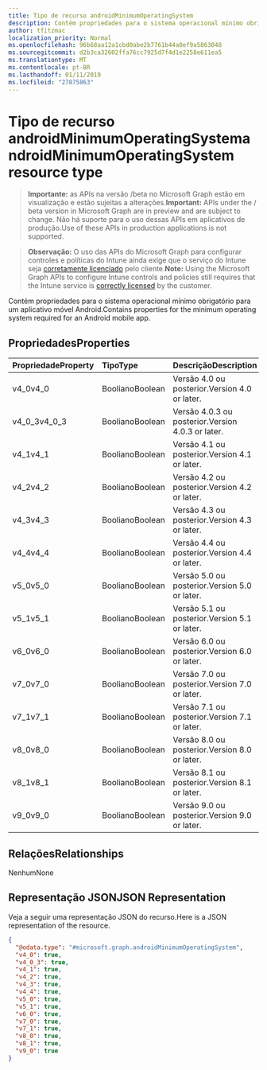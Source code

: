 ```yaml
---
title: Tipo de recurso androidMinimumOperatingSystem
description: Contém propriedades para o sistema operacional mínimo obrigatório para um aplicativo móvel Android.
author: tfitzmac
localization_priority: Normal
ms.openlocfilehash: 96b68aa12a1cbd0abe2b7761b44a0ef9a5863048
ms.sourcegitcommit: d2b3ca32602ffa76cc7925d7f4d1e2258e611ea5
ms.translationtype: MT
ms.contentlocale: pt-BR
ms.lasthandoff: 01/11/2019
ms.locfileid: "27875863"
---
```

# <a name="androidminimumoperatingsystem-resource-type"></a><span data-ttu-id="27b55-103">Tipo de recurso androidMinimumOperatingSystem</span><span class="sxs-lookup"><span data-stu-id="27b55-103">androidMinimumOperatingSystem resource type</span></span>

> <span data-ttu-id="27b55-104">**Importante:** as APIs na versão /beta no Microsoft Graph estão em visualização e estão sujeitas a alterações.</span><span class="sxs-lookup"><span data-stu-id="27b55-104">**Important:** APIs under the / beta version in Microsoft Graph are in preview and are subject to change.</span></span> <span data-ttu-id="27b55-105">Não há suporte para o uso dessas APIs em aplicativos de produção.</span><span class="sxs-lookup"><span data-stu-id="27b55-105">Use of these APIs in production applications is not supported.</span></span>

> <span data-ttu-id="27b55-106">**Observação:** O uso das APIs do Microsoft Graph para configurar controles e políticas do Intune ainda exige que o serviço do Intune seja [corretamente licenciado](https://go.microsoft.com/fwlink/?linkid=839381) pelo cliente.</span><span class="sxs-lookup"><span data-stu-id="27b55-106">**Note:** Using the Microsoft Graph APIs to configure Intune controls and policies still requires that the Intune service is [correctly licensed](https://go.microsoft.com/fwlink/?linkid=839381) by the customer.</span></span>

<span data-ttu-id="27b55-107">Contém propriedades para o sistema operacional mínimo obrigatório para um aplicativo móvel Android.</span><span class="sxs-lookup"><span data-stu-id="27b55-107">Contains properties for the minimum operating system required for an Android mobile app.</span></span>
## <a name="properties"></a><span data-ttu-id="27b55-108">Propriedades</span><span class="sxs-lookup"><span data-stu-id="27b55-108">Properties</span></span>
|<span data-ttu-id="27b55-109">Propriedade</span><span class="sxs-lookup"><span data-stu-id="27b55-109">Property</span></span>|<span data-ttu-id="27b55-110">Tipo</span><span class="sxs-lookup"><span data-stu-id="27b55-110">Type</span></span>|<span data-ttu-id="27b55-111">Descrição</span><span class="sxs-lookup"><span data-stu-id="27b55-111">Description</span></span>|
|:---|:---|:---|
|<span data-ttu-id="27b55-112">v4_0</span><span class="sxs-lookup"><span data-stu-id="27b55-112">v4_0</span></span>|<span data-ttu-id="27b55-113">Booliano</span><span class="sxs-lookup"><span data-stu-id="27b55-113">Boolean</span></span>|<span data-ttu-id="27b55-114">Versão 4.0 ou posterior.</span><span class="sxs-lookup"><span data-stu-id="27b55-114">Version 4.0 or later.</span></span>|
|<span data-ttu-id="27b55-115">v4_0_3</span><span class="sxs-lookup"><span data-stu-id="27b55-115">v4_0_3</span></span>|<span data-ttu-id="27b55-116">Booliano</span><span class="sxs-lookup"><span data-stu-id="27b55-116">Boolean</span></span>|<span data-ttu-id="27b55-117">Versão 4.0.3 ou posterior.</span><span class="sxs-lookup"><span data-stu-id="27b55-117">Version 4.0.3 or later.</span></span>|
|<span data-ttu-id="27b55-118">v4_1</span><span class="sxs-lookup"><span data-stu-id="27b55-118">v4_1</span></span>|<span data-ttu-id="27b55-119">Booliano</span><span class="sxs-lookup"><span data-stu-id="27b55-119">Boolean</span></span>|<span data-ttu-id="27b55-120">Versão 4.1 ou posterior.</span><span class="sxs-lookup"><span data-stu-id="27b55-120">Version 4.1 or later.</span></span>|
|<span data-ttu-id="27b55-121">v4_2</span><span class="sxs-lookup"><span data-stu-id="27b55-121">v4_2</span></span>|<span data-ttu-id="27b55-122">Booliano</span><span class="sxs-lookup"><span data-stu-id="27b55-122">Boolean</span></span>|<span data-ttu-id="27b55-123">Versão 4.2 ou posterior.</span><span class="sxs-lookup"><span data-stu-id="27b55-123">Version 4.2 or later.</span></span>|
|<span data-ttu-id="27b55-124">v4_3</span><span class="sxs-lookup"><span data-stu-id="27b55-124">v4_3</span></span>|<span data-ttu-id="27b55-125">Booliano</span><span class="sxs-lookup"><span data-stu-id="27b55-125">Boolean</span></span>|<span data-ttu-id="27b55-126">Versão 4.3 ou posterior.</span><span class="sxs-lookup"><span data-stu-id="27b55-126">Version 4.3 or later.</span></span>|
|<span data-ttu-id="27b55-127">v4_4</span><span class="sxs-lookup"><span data-stu-id="27b55-127">v4_4</span></span>|<span data-ttu-id="27b55-128">Booliano</span><span class="sxs-lookup"><span data-stu-id="27b55-128">Boolean</span></span>|<span data-ttu-id="27b55-129">Versão 4.4 ou posterior.</span><span class="sxs-lookup"><span data-stu-id="27b55-129">Version 4.4 or later.</span></span>|
|<span data-ttu-id="27b55-130">v5_0</span><span class="sxs-lookup"><span data-stu-id="27b55-130">v5_0</span></span>|<span data-ttu-id="27b55-131">Booliano</span><span class="sxs-lookup"><span data-stu-id="27b55-131">Boolean</span></span>|<span data-ttu-id="27b55-132">Versão 5.0 ou posterior.</span><span class="sxs-lookup"><span data-stu-id="27b55-132">Version 5.0 or later.</span></span>|
|<span data-ttu-id="27b55-133">v5_1</span><span class="sxs-lookup"><span data-stu-id="27b55-133">v5_1</span></span>|<span data-ttu-id="27b55-134">Booliano</span><span class="sxs-lookup"><span data-stu-id="27b55-134">Boolean</span></span>|<span data-ttu-id="27b55-135">Versão 5.1 ou posterior.</span><span class="sxs-lookup"><span data-stu-id="27b55-135">Version 5.1 or later.</span></span>|
|<span data-ttu-id="27b55-136">v6_0</span><span class="sxs-lookup"><span data-stu-id="27b55-136">v6_0</span></span>|<span data-ttu-id="27b55-137">Booliano</span><span class="sxs-lookup"><span data-stu-id="27b55-137">Boolean</span></span>|<span data-ttu-id="27b55-138">Versão 6.0 ou posterior.</span><span class="sxs-lookup"><span data-stu-id="27b55-138">Version 6.0 or later.</span></span>|
|<span data-ttu-id="27b55-139">v7_0</span><span class="sxs-lookup"><span data-stu-id="27b55-139">v7_0</span></span>|<span data-ttu-id="27b55-140">Booliano</span><span class="sxs-lookup"><span data-stu-id="27b55-140">Boolean</span></span>|<span data-ttu-id="27b55-141">Versão 7.0 ou posterior.</span><span class="sxs-lookup"><span data-stu-id="27b55-141">Version 7.0 or later.</span></span>|
|<span data-ttu-id="27b55-142">v7_1</span><span class="sxs-lookup"><span data-stu-id="27b55-142">v7_1</span></span>|<span data-ttu-id="27b55-143">Booliano</span><span class="sxs-lookup"><span data-stu-id="27b55-143">Boolean</span></span>|<span data-ttu-id="27b55-144">Versão 7.1 ou posterior.</span><span class="sxs-lookup"><span data-stu-id="27b55-144">Version 7.1 or later.</span></span>|
|<span data-ttu-id="27b55-145">v8_0</span><span class="sxs-lookup"><span data-stu-id="27b55-145">v8_0</span></span>|<span data-ttu-id="27b55-146">Booliano</span><span class="sxs-lookup"><span data-stu-id="27b55-146">Boolean</span></span>|<span data-ttu-id="27b55-147">Versão 8.0 ou posterior.</span><span class="sxs-lookup"><span data-stu-id="27b55-147">Version 8.0 or later.</span></span>|
|<span data-ttu-id="27b55-148">v8_1</span><span class="sxs-lookup"><span data-stu-id="27b55-148">v8_1</span></span>|<span data-ttu-id="27b55-149">Booliano</span><span class="sxs-lookup"><span data-stu-id="27b55-149">Boolean</span></span>|<span data-ttu-id="27b55-150">Versão 8.1 ou posterior.</span><span class="sxs-lookup"><span data-stu-id="27b55-150">Version 8.1 or later.</span></span>|
|<span data-ttu-id="27b55-151">v9_0</span><span class="sxs-lookup"><span data-stu-id="27b55-151">v9_0</span></span>|<span data-ttu-id="27b55-152">Booliano</span><span class="sxs-lookup"><span data-stu-id="27b55-152">Boolean</span></span>|<span data-ttu-id="27b55-153">Versão 9.0 ou posterior.</span><span class="sxs-lookup"><span data-stu-id="27b55-153">Version 9.0 or later.</span></span>|

## <a name="relationships"></a><span data-ttu-id="27b55-154">Relações</span><span class="sxs-lookup"><span data-stu-id="27b55-154">Relationships</span></span>
<span data-ttu-id="27b55-155">Nenhum</span><span class="sxs-lookup"><span data-stu-id="27b55-155">None</span></span>
## <a name="json-representation"></a><span data-ttu-id="27b55-156">Representação JSON</span><span class="sxs-lookup"><span data-stu-id="27b55-156">JSON Representation</span></span>
<span data-ttu-id="27b55-157">Veja a seguir uma representação JSON do recurso.</span><span class="sxs-lookup"><span data-stu-id="27b55-157">Here is a JSON representation of the resource.</span></span>
<!-- {
  "blockType": "resource",
  "@odata.type": "microsoft.graph.androidMinimumOperatingSystem"
}
-->
``` json
{
  "@odata.type": "#microsoft.graph.androidMinimumOperatingSystem",
  "v4_0": true,
  "v4_0_3": true,
  "v4_1": true,
  "v4_2": true,
  "v4_3": true,
  "v4_4": true,
  "v5_0": true,
  "v5_1": true,
  "v6_0": true,
  "v7_0": true,
  "v7_1": true,
  "v8_0": true,
  "v8_1": true,
  "v9_0": true
}
```





